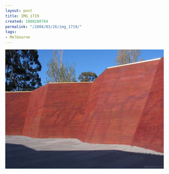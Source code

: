```yaml
---
layout: post
title: IMG_1719
created: 1080280784
permalink: "/2004/03/26/img_1719/"
tags:
- Melbourne
---
```


<img src="/image/images/img_1719-401.jpg"/>

